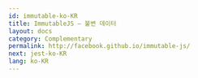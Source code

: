 ```yaml
---
id: immutable-ko-KR
title: ImmutableJS – 불변 데이터
layout: docs
category: Complementary
permalink: http://facebook.github.io/immutable-js/
next: jest-ko-KR
lang: ko-KR
---
```

